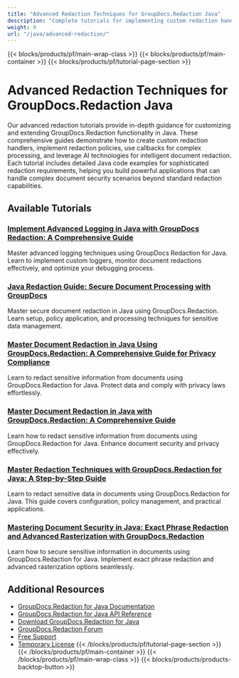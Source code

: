 ```yaml
---
title: "Advanced Redaction Techniques for GroupDocs.Redaction Java"
description: "Complete tutorials for implementing custom redaction handlers, redaction policies, callbacks, and AI-assisted redaction in GroupDocs.Redaction for Java."
weight: 9
url: "/java/advanced-redaction/"
---
```

{{< blocks/products/pf/main-wrap-class >}}
{{< blocks/products/pf/main-container >}}
{{< blocks/products/pf/tutorial-page-section >}}
# Advanced Redaction Techniques for GroupDocs.Redaction Java

Our advanced redaction tutorials provide in-depth guidance for customizing and extending GroupDocs.Redaction functionality in Java. These comprehensive guides demonstrate how to create custom redaction handlers, implement redaction policies, use callbacks for complex processing, and leverage AI technologies for intelligent document redaction. Each tutorial includes detailed Java code examples for sophisticated redaction requirements, helping you build powerful applications that can handle complex document security scenarios beyond standard redaction capabilities.

## Available Tutorials

### [Implement Advanced Logging in Java with GroupDocs Redaction&#58; A Comprehensive Guide](./advanced-logging-groupdocs-redaction-java/)
Master advanced logging techniques using GroupDocs Redaction for Java. Learn to implement custom loggers, monitor document redactions effectively, and optimize your debugging process.

### [Java Redaction Guide&#58; Secure Document Processing with GroupDocs](./java-redaction-groupdocs-guide/)
Master secure document redaction in Java using GroupDocs.Redaction. Learn setup, policy application, and processing techniques for sensitive data management.

### [Master Document Redaction in Java Using GroupDocs.Redaction&#58; A Comprehensive Guide for Privacy Compliance](./master-document-redaction-java-groupdocs-redaction/)
Learn to redact sensitive information from documents using GroupDocs.Redaction for Java. Protect data and comply with privacy laws effortlessly.

### [Master Document Redaction in Java with GroupDocs.Redaction&#58; A Comprehensive Guide](./master-document-redaction-groupdocs-redaction-java/)
Learn how to redact sensitive information from documents using GroupDocs.Redaction for Java. Enhance document security and privacy effectively.

### [Master Redaction Techniques with GroupDocs.Redaction for Java&#58; A Step-by-Step Guide](./master-redaction-groupdocs-java-guide/)
Learn to redact sensitive data in documents using GroupDocs.Redaction for Java. This guide covers configuration, policy management, and practical applications.

### [Mastering Document Security in Java&#58; Exact Phrase Redaction and Advanced Rasterization with GroupDocs.Redaction](./groupdocs-redaction-java-document-security/)
Learn how to secure sensitive information in documents using GroupDocs.Redaction for Java. Implement exact phrase redaction and advanced rasterization options seamlessly.

## Additional Resources

- [GroupDocs.Redaction for Java Documentation](https://docs.groupdocs.com/redaction/java/)
- [GroupDocs.Redaction for Java API Reference](https://reference.groupdocs.com/redaction/java/)
- [Download GroupDocs.Redaction for Java](https://releases.groupdocs.com/redaction/java/)
- [GroupDocs.Redaction Forum](https://forum.groupdocs.com/c/redaction)
- [Free Support](https://forum.groupdocs.com/)
- [Temporary License](https://purchase.groupdocs.com/temporary-license/)
{{< /blocks/products/pf/tutorial-page-section >}}
{{< /blocks/products/pf/main-container >}}
{{< /blocks/products/pf/main-wrap-class >}}
{{< blocks/products/products-backtop-button >}}